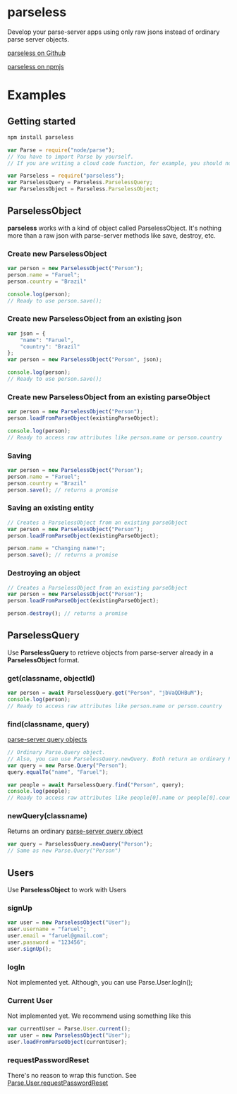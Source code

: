 # parseless

Develop your parse-server apps using only raw jsons instead of ordinary parse server objects.

[parseless on Github](http://github.com/rubenssvn/parseless)

[parseless on npmjs](https://www.npmjs.com/package/parseless)


# Examples

## Getting started
```js
npm install parseless
```

```js
var Parse = require("node/parse"); 
// You have to import Parse by yourself. 
// If you are writing a cloud code function, for example, you should not import Parse

var Parseless = require("parseless");
var ParselessQuery = Parseless.ParselessQuery;
var ParselessObject = Parseless.ParselessObject;
```

## ParselessObject

**parseless** works with a kind of object called ParselessObject. It's nothing more than a raw json with parse-server methods like save, destroy, etc.

### Create new ParselessObject
```js
var person = new ParselessObject("Person");
person.name = "Faruel";
person.country = "Brazil"

console.log(person);
// Ready to use person.save();
```

### Create new ParselessObject from an existing json
```js
var json = {
    "name": "Faruel", 
    "country": "Brazil"
};
var person = new ParselessObject("Person", json);

console.log(person);
// Ready to use person.save();
```

### Create new ParselessObject from an existing parseObject
```js
var person = new ParselessObject("Person");
person.loadFromParseObject(existingParseObject);

console.log(person);
// Ready to access raw attributes like person.name or person.country
```

### Saving
```js
var person = new ParselessObject("Person");
person.name = "Faruel";
person.country = "Brazil"
person.save(); // returns a promise
```

### Saving an existing entity
```js
// Creates a ParselessObject from an existing parseObject
var person = new ParselessObject("Person");
person.loadFromParseObject(existingParseObject);

person.name = "Changing name!";
person.save(); // returns a promise
```

### Destroying an object
```js
// Creates a ParselessObject from an existing parseObject
var person = new ParselessObject("Person");
person.loadFromParseObject(existingParseObject);

person.destroy(); // returns a promise
```

## ParselessQuery

Use **ParselessQuery** to retrieve objects from parse-server already in a **ParselessObject** format. 

### get(classname, objectId)
```js
var person = await ParselessQuery.get("Person", "jbVaQDHBuM");
console.log(person);
// Ready to access raw attributes like person.name or person.country
```

### find(classname, query)
[parse-server query objects](http://docs.parseplatform.org/js/guide/#queries)
```js
// Ordinary Parse.Query object.
// Also, you can use ParselessQuery.newQuery. Both return an ordinary Parse.Query object
var query = new Parse.Query("Person");
query.equalTo("name", "Faruel");

var people = await ParselessQuery.find("Person", query);
console.log(people);
// Ready to access raw attributes like people[0].name or people[0].country
```
### newQuery(classname)
Returns an ordinary [parse-server query object](http://docs.parseplatform.org/js/guide/#queries)
```js
var query = ParselessQuery.newQuery("Person");
// Same as new Parse.Query("Person")
```

## Users

Use **ParselessObject** to work with Users

### signUp
```js
var user = new ParselessObject("User");
user.username = "faruel";
user.email = "faruel@gmail.com";
user.password = "123456";
user.signUp();
```

### logIn
Not implemented yet. Although, you can use Parse.User.logIn();

### Current User
Not implemented yet. We recommend using something like this
```js
var currentUser = Parse.User.current();
var user = new ParselessObject("User");
user.loadFromParseObject(currentUser);
```

### requestPasswordReset
There's no reason to wrap this function. See [Parse.User.requestPasswordReset](http://docs.parseplatform.org/js/guide/#resetting-passwords)